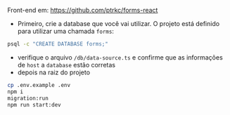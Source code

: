 Front-end em: https://github.com/ptrkc/forms-react

- Primeiro, crie a database que você vai utilizar. O projeto está definido para utilizar uma chamada `forms`:

```bash
psql -c "CREATE DATABASE forms;"
```

- verifique o arquivo `/db/data-source.ts` e confirme que as informações de `host` a `database` estão corretas
- depois na raiz do projeto

```bash
cp .env.example .env
npm i
migration:run
npm run start:dev
```
